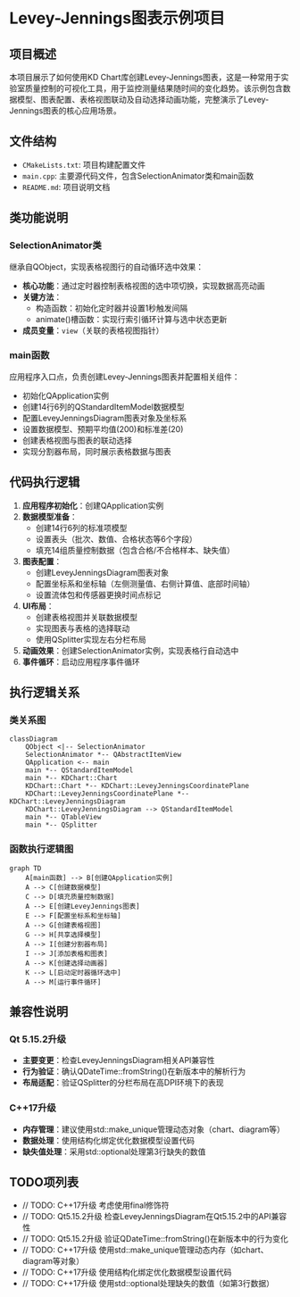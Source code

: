 # Levey-Jennings图表示例项目

## 项目概述

本项目展示了如何使用KD Chart库创建Levey-Jennings图表，这是一种常用于实验室质量控制的可视化工具，用于监控测量结果随时间的变化趋势。该示例包含数据模型、图表配置、表格视图联动及自动选择动画功能，完整演示了Levey-Jennings图表的核心应用场景。

## 文件结构

- `CMakeLists.txt`: 项目构建配置文件
- `main.cpp`: 主要源代码文件，包含SelectionAnimator类和main函数
- `README.md`: 项目说明文档

## 类功能说明

### SelectionAnimator类

继承自QObject，实现表格视图行的自动循环选中效果：
- **核心功能**：通过定时器控制表格视图的选中项切换，实现数据高亮动画
- **关键方法**：
  - 构造函数：初始化定时器并设置1秒触发间隔
  - animate()槽函数：实现行索引循环计算与选中状态更新
- **成员变量**：`view`（关联的表格视图指针）

### main函数

应用程序入口点，负责创建Levey-Jennings图表并配置相关组件：
- 初始化QApplication实例
- 创建14行6列的QStandardItemModel数据模型
- 配置LeveyJenningsDiagram图表对象及坐标系
- 设置数据模型、预期平均值(200)和标准差(20)
- 创建表格视图与图表的联动选择
- 实现分割器布局，同时展示表格数据与图表

## 代码执行逻辑

1. **应用程序初始化**：创建QApplication实例
2. **数据模型准备**：
   - 创建14行6列的标准项模型
   - 设置表头（批次、数值、合格状态等6个字段）
   - 填充14组质量控制数据（包含合格/不合格样本、缺失值）
3. **图表配置**：
   - 创建LeveyJenningsDiagram图表对象
   - 配置坐标系和坐标轴（左侧测量值、右侧计算值、底部时间轴）
   - 设置流体包和传感器更换时间点标记
4. **UI布局**：
   - 创建表格视图并关联数据模型
   - 实现图表与表格的选择联动
   - 使用QSplitter实现左右分栏布局
5. **动画效果**：创建SelectionAnimator实例，实现表格行自动选中
6. **事件循环**：启动应用程序事件循环

## 执行逻辑关系

### 类关系图

```mermaid
classDiagram
    QObject <|-- SelectionAnimator
    SelectionAnimator *-- QAbstractItemView
    QApplication <-- main
    main *-- QStandardItemModel
    main *-- KDChart::Chart
    KDChart::Chart *-- KDChart::LeveyJenningsCoordinatePlane
    KDChart::LeveyJenningsCoordinatePlane *-- KDChart::LeveyJenningsDiagram
    KDChart::LeveyJenningsDiagram --> QStandardItemModel
    main *-- QTableView
    main *-- QSplitter
```

### 函数执行逻辑图

```mermaid
graph TD
    A[main函数] --> B[创建QApplication实例]
    A --> C[创建数据模型]
    C --> D[填充质量控制数据]
    A --> E[创建LeveyJennings图表]
    E --> F[配置坐标系和坐标轴]
    A --> G[创建表格视图]
    G --> H[共享选择模型]
    A --> I[创建分割器布局]
    I --> J[添加表格和图表]
    A --> K[创建选择动画器]
    K --> L[启动定时器循环选中]
    A --> M[运行事件循环]
```

## 兼容性说明

### Qt 5.15.2升级
- **主要变更**：检查LeveyJenningsDiagram相关API兼容性
- **行为验证**：确认QDateTime::fromString()在新版本中的解析行为
- **布局适配**：验证QSplitter的分栏布局在高DPI环境下的表现

### C++17升级
- **内存管理**：建议使用std::make_unique管理动态对象（chart、diagram等）
- **数据处理**：使用结构化绑定优化数据模型设置代码
- **缺失值处理**：采用std::optional处理第3行缺失的数值

## TODO项列表
- // TODO: C++17升级 考虑使用final修饰符
- // TODO: Qt5.15.2升级 检查LeveyJenningsDiagram在Qt5.15.2中的API兼容性
- // TODO: Qt5.15.2升级 验证QDateTime::fromString()在新版本中的行为变化
- // TODO: C++17升级 使用std::make_unique管理动态内存（如chart、diagram等对象）
- // TODO: C++17升级 使用结构化绑定优化数据模型设置代码
- // TODO: C++17升级 使用std::optional处理缺失的数值（如第3行数据）